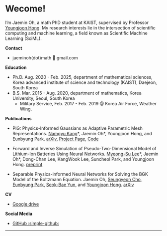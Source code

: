 # Wecome!

I’m Jaemin Oh, a math PhD student at KAIST, supervised by Professor [Youngjoon Hong](https://youngjoonhong.com).
My research interests lie in the intersection of scientific computing and machine learning, a field known as Scientific Machine Learning (SciML).


**Contact**

- jaeminoh(dot)math 🐌 gmail.com

**Education**

- Ph.D. Aug. 2020 - Feb. 2025, department of mathematical sciences, Korea advanced institute of science and technology (KAIST), Daejeon, South Korea
- B.S. Mar. 2015 - Aug. 2020, department of mathematics, Korea University, Seoul, South Korea
    - Military Service, Feb. 2017 - Feb. 2019 @ Korea Air Force, Weather Wing.

**Publications**

- PIG: Physics-Informed Gaussians as Adaptive Parametric Mesh Representations. [Namgyu Kang](https://github.com/NamGyuKang)\*, Jaemin Oh\*, Youngjoon Hong, and Eunbyung Park. [arXiv](https://arxiv.org/abs/2412.05994), [Project Page](https://namgyukang.github.io/Physics-Informed-Gaussians/), [Code](https://github.com/NamGyuKang/Physics-Informed-Gaussians)

- Forward and Inverse Simulation of Pseudo-Two-Dimensional Model of Lithium-Ion Batteries Using Neural Networks. [Myeong-Su Lee](https://sites.google.com/view/mslee2/home)\*, Jaemin Oh\*, Dong-Chan Lee, KangWook Lee, Suncheol Park, and Youngjoon Hong. [preprint](https://papers.ssrn.com/sol3/papers.cfm?abstract_id=5034427)

- Separable Physics-informed Neural Networks for Solving the BGK Model of the Boltzmann Equation. Jaemin Oh, [Seungyeon Cho](https://scholar.google.com/citations?user=Q9GSED8AAAAJ&hl=en&oi=ao), [Eunbyung Park](https://silverbottlep.github.io), [Seok-Bae Yun](https://seokbaeyun.wordpress.com), and [Youngjoon Hong](https://www.youngjoonhong.com). [arXiv](https://arxiv.org/abs/2403.06342)

**CV**

- [Google drive](https://drive.google.com/drive/folders/1zomZKKUpxNJb7NjXynIlHGp_tPqhe4WS?usp=share_link)

**Social Media**

- [GitHub :simple-github:](https://github.com/jaeminoh)

---

<script type="text/javascript" id="clustrmaps" src="//clustrmaps.com/map_v2.js?d=k8dZYD1VxAd8Rnk_wIonilPgUO4A81pfuRjybp95PF8&cl=ffffff&w=a"></script>